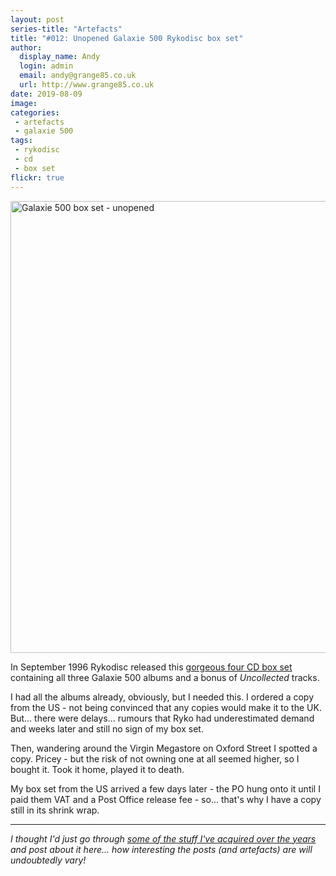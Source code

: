 ```yaml
---
layout: post
series-title: "Artefacts" 
title: "#012: Unopened Galaxie 500 Rykodisc box set"
author:
  display_name: Andy
  login: admin
  email: andy@grange85.co.uk
  url: http://www.grange85.co.uk
date: 2019-08-09
image: 
categories:
 - artefacts
 - galaxie 500
tags:
 - rykodisc
 - cd
 - box set
flickr: true
---
```

<a data-flickr-embed="true"  href="https://www.flickr.com/photos/grange85/48260431901/in/dateposted/" title="Galaxie 500 box set - unopened"><img src="https://live.staticflickr.com/65535/48260431901_3dec115d61_c.jpg" width="800" height="723" alt="Galaxie 500 box set - unopened"></a>

In September 1996 Rykodisc released this <a href="https://static.fullofwishes.co.uk/galaxie500box/">gorgeous four CD box set</a> containing all three Galaxie 500 albums and a bonus of _Uncollected_ tracks. 

I had all the albums already, obviously, but I needed this. I ordered a copy from the US - not being convinced that any copies would make it to the UK. But... there were delays... rumours that Ryko had underestimated demand and weeks later and still no sign of my box set.

Then, wandering around the Virgin Megastore on Oxford Street I spotted a copy. Pricey - but the risk of not owning one at all seemed higher, so I bought it. Took it home, played it to death.

My box set from the US arrived a few days later - the PO hung onto it until I paid them VAT and a Post Office release fee - so... that's why I have a copy still in its shrink wrap.

---

_I thought I'd just go through [some of the stuff I've acquired over the years](/category/artefacts/) and post about it here... how interesting the posts (and artefacts) are will undoubtedly vary!_
